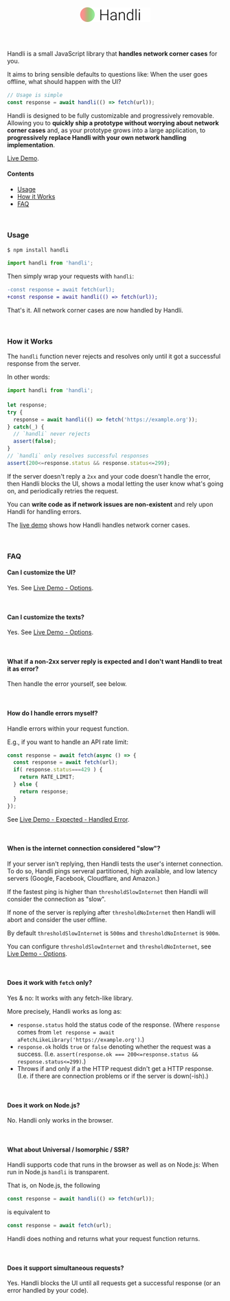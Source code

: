 <br/>
<p align="center">
<a href="/../../#readme">
<img src="https://github.com/brillout/handli/raw/master/logo.svg?sanitize=true" height="34" alt="Handli"/>
</a>
</p>
<br/>
<br/>

Handli is a small JavaScript library that **handles network corner cases** for you.

It aims to bring sensible defaults to questions like:
When the user goes offline, what should happen with the UI?

~~~js
// Usage is simple
const response = await handli(() => fetch(url));
~~~

Handli is designed to be fully customizable
and progressively removable.
Allowing you to
**quickly ship a prototype without worrying about network corner cases**
and, as your prototype grows into a large application,
to **progressively replace Handli with your own network handling implementation**.

[Live Demo](https://brillout.github.com/handli).

#### Contents

- [Usage](#usage)
- [How it Works](#how-it-works)
- [FAQ](#faq)

<br/>

### Usage

~~~shell
$ npm install handli
~~~
~~~js
import handli from 'handli';
~~~

Then simply wrap your requests with `handli`:

~~~diff
-const response = await fetch(url);
+const response = await handli(() => fetch(url));
~~~

That's it.
All network corner cases are now handled by Handli.

<br/>

### How it Works

The `handli` function never rejects and resolves only until it got a successful response from the server.

In other words:

~~~js
import handli from 'handli';

let response;
try {
  response = await handli(() => fetch('https://example.org'));
} catch(_) {
  // `handli` never rejects
  assert(false);
}
// `handli` only resolves successful responses
assert(200<=response.status && response.status<=299);
~~~

If the server doesn't reply a `2xx` and your code doesn't handle the error,
then Handli blocks the UI,
shows a modal letting the user know what's going on,
and periodically retries the request.

You can **write code as if network issues are non-existent**
and rely upon Handli for handling errors.

The [live demo](https://brillout.github.com/handli)
shows how Handli handles
network corner cases.

<br/>

### FAQ

#### Can I customize the UI?

Yes.
See [Live Demo - Options](https://brillout.github.com/handli#options).

<br/>

#### Can I customize the texts?

Yes.
See [Live Demo - Options](https://brillout.github.com/handli#options).

<br/>

#### What if a non-2xx server reply is expected and I don't want Handli to treat it as error?

Then handle the error yourself,
see below.

<br/>

#### How do I handle errors myself?

Handle errors within your request function.

E.g., if you want to handle an API rate limit:
~~~js
const response = await fetch(async () => {
  const response = await fetch(url);
  if( response.status===429 ) {
    return RATE_LIMIT;
  } else {
    return response;
  }
});
~~~

See [Live Demo - Expected - Handled Error](https://brillout.github.com/handli#handled-error).

<br/>

#### When is the internet connection considered "slow"?

If your server isn't replying,
then Handli tests the user's internet connection.
To do so, Handli pings serveral
partitioned, high available, and low latency servers
(Google,
Facebook,
Cloudflare, and
Amazon.)

If the fastest ping is higher than `thresholdSlowInternet` then
Handli will consider the connection as "slow".

If none of the server is replying after `thresholdNoInternet` then Handli
will abort and consider the user offline.

By default `thresholdSlowInternet` is `500ms` and `thresholdNoInternet` is `900m`.

You can configure `thresholdSlowInternet` and `thresholdNoInternet`,
see [Live Demo - Options](https://brillout.github.com/handli#options).

<br/>

#### Does it work with `fetch` only?

Yes & no: It works with any fetch-like library.

More precisely, Handli works as long as:
 - `response.status` hold the status code of the response.
   (Where `response` comes from `let response = await aFetchLikeLibrary('https://example.org')`.)
 - `response.ok` holds `true` or `false` denoting whether the request was a success.
   (I.e. `assert(response.ok === 200<=response.status && response.status<=299)`.)
 - Throws if and only if a the HTTP request didn't get a HTTP response.
   (I.e. if there are connection problems or if the server is down(-ish).)

<br/>

#### Does it work on Node.js?

No. Handli only works in the browser.

<br/>

#### What about Universal / Isomorphic / SSR?

Handli supports code that runs in the browser as well as on Node.js:
When run in Node.js `handli` is transparent.

That is, on Node.js, the following

~~~js
const response = await handli(() => fetch(url));
~~~

is equivalent to

~~~js
const response = await fetch(url);
~~~

Handli does nothing and returns what your request function returns.

<br/>

#### Does it support simultaneous requests?

Yes.
Handli blocks the UI until
all requests get a successful response
(or an error handled by your code).
